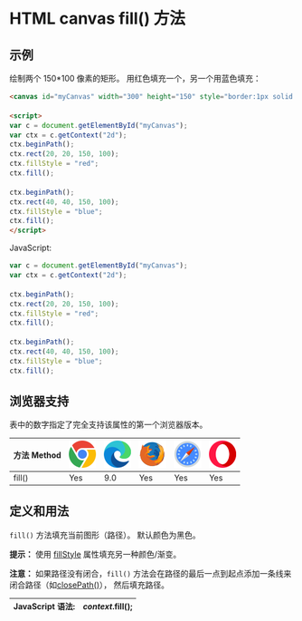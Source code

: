 HTML canvas fill() 方法
===

## 示例

绘制两个 150\*100 像素的矩形。 用红色填充一个，另一个用蓝色填充：

```html idoc:preview:iframe
<canvas id="myCanvas" width="300" height="150" style="border:1px solid #d3d3d3;">您的浏览器不支持 HTML5 canvas 标签。</canvas>

<script>
var c = document.getElementById("myCanvas");
var ctx = c.getContext("2d");
ctx.beginPath();
ctx.rect(20, 20, 150, 100);
ctx.fillStyle = "red";
ctx.fill();

ctx.beginPath();
ctx.rect(40, 40, 150, 100);
ctx.fillStyle = "blue";
ctx.fill();
</script> 
```

JavaScript:

```js
var c = document.getElementById("myCanvas");
var ctx = c.getContext("2d");

ctx.beginPath();
ctx.rect(20, 20, 150, 100);
ctx.fillStyle = "red";
ctx.fill();

ctx.beginPath();
ctx.rect(40, 40, 150, 100);
ctx.fillStyle = "blue";
ctx.fill();
```

## 浏览器支持

表中的数字指定了完全支持该属性的第一个浏览器版本。

| 方法 Method | ![chrome][1] | ![edge][2] | ![firefox][3] | ![safari][4] | ![opera][5] |
| ----- | --- | --- | --- | --- | --- |
| fill() | Yes | 9.0 | Yes | Yes | Yes |
<!--rehype:style=width: 100%; display: inline-table;-->

## 定义和用法

`fill()` 方法填充当前图形（路径）。 默认颜色为黑色。

**提示：** 使用 [fillStyle](canvas_fillstyle.md) 属性填充另一种颜色/渐变。

**注意：** 如果路径没有闭合，`fill()` 方法会在路径的最后一点到起点添加一条线来闭合路径（如[closePath()](canvas_closepath.md)）， 然后填充路径。

| JavaScript 语法: | *context*.fill(); |
| ----- | ----- |
<!--rehype:style=width: 100%; display: inline-table;-->


[1]: ../assets/chrome.svg
[2]: ../assets/edge.svg
[3]: ../assets/firefox.svg
[4]: ../assets/safari.svg
[5]: ../assets/opera.svg
